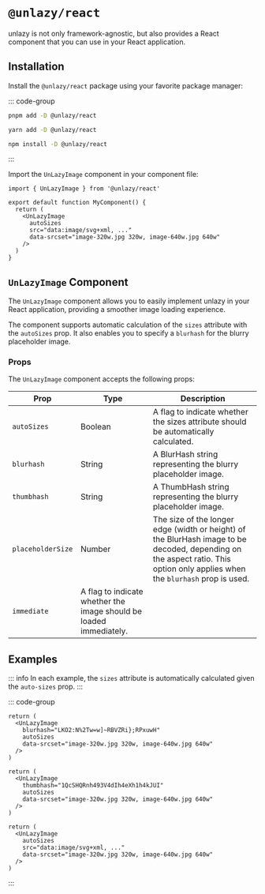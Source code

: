 # `@unlazy/react`

unlazy is not only framework-agnostic, but also provides a React component that you can use in your React application.

## Installation

Install the `@unlazy/react` package using your favorite package manager:

::: code-group
  ```bash [pnpm]
  pnpm add -D @unlazy/react
  ```
  ```bash [yarn]
  yarn add -D @unlazy/react
  ```
  ```bash [npm]
  npm install -D @unlazy/react
  ```
:::

Import the `UnLazyImage` component in your component file:

```tsx
import { UnLazyImage } from '@unlazy/react'

export default function MyComponent() {
  return (
    <UnLazyImage
      autoSizes
      src="data:image/svg+xml, ..."
      data-srcset="image-320w.jpg 320w, image-640w.jpg 640w"
    />
  )
}
```

## `UnLazyImage` Component

The `UnLazyImage` component allows you to easily implement unlazy in your React application, providing a smoother image loading experience.

The component supports automatic calculation of the `sizes` attribute with the `autoSizes` prop. It also enables you to specify a `blurhash` for the blurry placeholder image.

### Props

The `UnLazyImage` component accepts the following props:

| Prop | Type | Description |
| --- | --- | --- |
| `autoSizes` | Boolean | A flag to indicate whether the sizes attribute should be automatically calculated. |
| `blurhash` | String | A BlurHash string representing the blurry placeholder image. |
| `thumbhash` | String | A ThumbHash string representing the blurry placeholder image. |
| `placeholderSize` | Number | The size of the longer edge (width or height) of the BlurHash image to be decoded, depending on the aspect ratio. This option only applies when the `blurhash` prop is used. |
| `immediate` | A flag to indicate whether the image should be loaded immediately. |

## Examples

::: info
In each example, the `sizes` attribute is automatically calculated given the `auto-sizes` prop.
:::

::: code-group
  ```tsx [BlurHash]
  return (
    <UnLazyImage
      blurhash="LKO2:N%2Tw=w]~RBVZRi};RPxuwH"
      autoSizes
      data-srcset="image-320w.jpg 320w, image-640w.jpg 640w"
    />
  )
  ```
  ```tsx [ThumbHash]
  return (
    <UnLazyImage
      thumbhash="1QcSHQRnh493V4dIh4eXh1h4kJUI"
      autoSizes
      data-srcset="image-320w.jpg 320w, image-640w.jpg 640w"
    />
  )
  ```
  ```tsx [Inlined placeholder image]
  return (
    <UnLazyImage
      autoSizes
      src="data:image/svg+xml, ..."
      data-srcset="image-320w.jpg 320w, image-640w.jpg 640w"
    />
  )
  ```
:::
